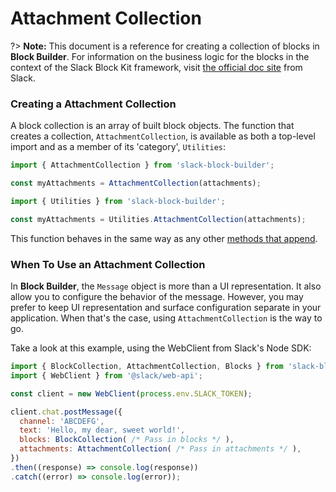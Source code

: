 # Attachment Collection

?> **Note:** This document is a reference for creating a collection of blocks in **Block Builder**. For information on the business logic for the blocks in the context of the Slack Block Kit framework, visit [the official doc site](https://api.slack.com/block-kit) from Slack.

### Creating a Attachment Collection 

A block collection is an array of built block objects. The function that creates a collection, `AttachmentCollection`, is available as both a top-level import and as a member of its 'category', `Utilities`:

```javascript
import { AttachmentCollection } from 'slack-block-builder';

const myAttachments = AttachmentCollection(attachments);

```

```javascript
import { Utilities } from 'slack-block-builder';

const myAttachments = Utilities.AttachmentCollection(attachments);
```

This function behaves in the same way as any other [methods that append](../setter-methods.md). 

### When To Use an Attachment Collection

In **Block Builder**, the `Message` object is more than a UI representation. It also allow you to configure the behavior of the message. However, you may prefer to keep UI representation and surface configuration separate in your application. When that's the case, using `AttachmentCollection` is the way to go.

Take a look at this example, using the WebClient from Slack's Node SDK:

```javascript
import { BlockCollection, AttachmentCollection, Blocks } from 'slack-block-builder';
import { WebClient } from '@slack/web-api';

const client = new WebClient(process.env.SLACK_TOKEN);

client.chat.postMessage({
  channel: 'ABCDEFG',
  text: 'Hello, my dear, sweet world!',
  blocks: BlockCollection( /* Pass in blocks */ ),
  attachments: AttachmentCollection( /* Pass in attachments */ ),
})
.then((response) => console.log(response))
.catch((error) => console.log(error));
``` 
